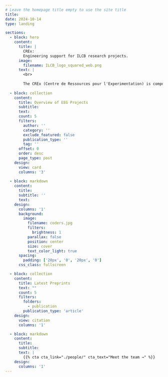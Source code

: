 ```yaml
---
# Leave the homepage title empty to use the site title
title:
date: 2024-10-14
type: landing

sections:
  - block: hero
    content:
      title: |
        CREx:
        Engineering support for ILCB research projects.
      image:
        filename: ILCB_logo_squared_web.png
      text: |
        <br>
        
        The CREx (Centre de Ressources pour l'Experimentation) is composed of a team of engineers specialized in data analysis and scientific computing. Within the perimeter they apply this expertise to support studies on language and communication. The acquisition, processing and analysis of neurophysiological, neuroimaging and behavioural data (fMRI, EEG, MEG and eye-tracking) forms the core of their work. 
  
  - block: collection
    content:
      title: Overview of EEG Projects
      subtitle:
      text:
      count: 5
      filters:
        author: ''
        category: ''
        exclude_featured: false
        publication_type: ''
        tag: ''
      offset: 0
      order: desc
      page_type: post
    design:
      view: card
      columns: '3'
  
  - block: markdown
    content:
      title:
      subtitle: ''
      text:
    design:
      columns: '1'
      background:
        image: 
          filename: coders.jpg
          filters:
            brightness: 1
          parallax: false
          position: center
          size: cover
          text_color_light: true
      spacing:
        padding: ['20px', '0', '20px', '0']
      css_class: fullscreen

  - block: collection
    content:
      title: Latest Preprints
      text: ""
      count: 5
      filters:
        folders:
          - publication
        publication_type: 'article'
    design:
      view: citation
      columns: '1'

  - block: markdown
    content:
      title:
      subtitle:
      text: |
        {{% cta cta_link="./people/" cta_text="Meet the team →" %}}
    design:
      columns: '1'
---
```

